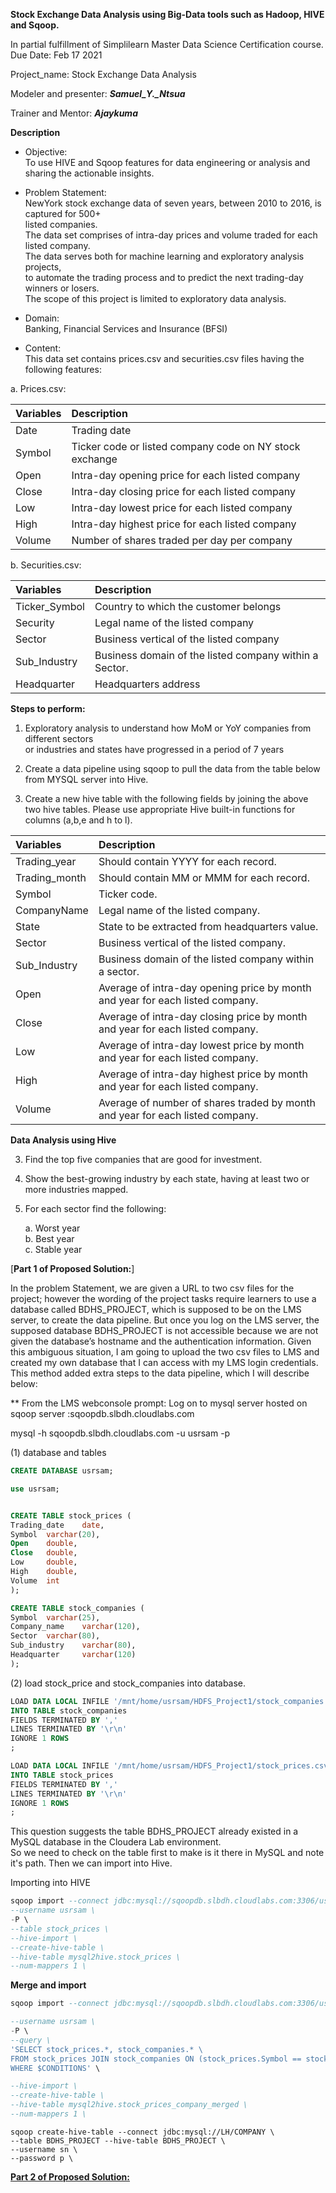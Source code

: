 **Stock Exchange Data Analysis using Big-Data tools such as Hadoop, HIVE and Sqoop.**  

In partial fulfillment of Simplilearn Master Data Science Certification course.  
Due Date: Feb 17 2021  

Project_name: Stock Exchange Data Analysis    

Modeler and presenter: ***Samuel_Y._Ntsua*** 

Trainer and Mentor: ***Ajaykuma*** 

**Description**  

- Objective:  
To use HIVE and Sqoop features for data engineering or analysis and sharing the actionable insights.  

- Problem Statement:  
NewYork stock exchange data of seven years, between 2010 to 2016, is captured for 500+  
listed companies.  
The data set comprises of intra-day prices and volume traded for each listed company.  
The data serves both for machine learning and exploratory analysis projects,  
to automate the trading process and to predict the next trading-day winners or losers.  
The scope of this project is limited to exploratory data analysis.  

- Domain:  
Banking, Financial Services and Insurance (BFSI)
- Content:  
This data set contains prices.csv and securities.csv files having the following features: 

a. Prices.csv:  

Variables                    | Description   
|:-----------------------------|:------------------------------------|  
| Date | Trading date|
| Symbol | Ticker code or listed company code on NY stock exchange  |
| Open | Intra-day opening price for each listed company  |
| Close | Intra-day closing price for each listed company  |
| Low | Intra-day lowest price for each listed company  |
| High | Intra-day highest price for each listed company  |
| Volume | Number of shares traded per day per company  |  

  b. Securities.csv:  

|Variables                    | Description   
|:-----------------------------|:------------------------------------|
| Ticker_Symbol | Country to which the customer belongs
| Security | Legal name of the listed company
| Sector | Business vertical of the listed company
| Sub_Industry| Business domain of the listed company within a Sector.
| Headquarter| Headquarters address

**Steps to perform:**

1) Exploratory analysis to understand how MoM or YoY companies from different sectors  
or industries and states have progressed in a period of 7 years

1) Create a data pipeline using sqoop to pull the data from the table below from MYSQL server into Hive.

2) Create a new hive table with the following fields by joining the above two hive tables.
Please use appropriate Hive built-in functions for columns (a,b,e and h to l).  

|Variables              | Description   
|:----------------------|:------------------------------------|
| Trading_year | Should contain YYYY for each record.|  
| Trading_month| Should contain MM or MMM for each record.|  
| Symbol| Ticker code.|  
| CompanyName| Legal name of the listed company.|  
| State| State to be extracted from headquarters value.|  
| Sector| Business vertical of the listed company.|  
| Sub_Industry| Business domain of the listed company within a sector.|  
| Open| Average of intra-day opening price by month and year for each listed company.|  
| Close| Average of intra-day closing price by month and year for each listed company.|  
| Low| Average of intra-day lowest price by month and year for each listed company.|  
| High| Average of intra-day highest price by month and year for each listed company.|  
| Volume| Average of number of shares traded by month and year for each listed company.|  

**Data Analysis using Hive**  

3) Find the top five companies that are good for investment.  
4) Show the best-growing industry by each state, having at least two or more industries mapped.  
5) For each sector find the following:  

    a. Worst year  
    b. Best year  
    c. Stable year  

[**Part 1 of Proposed Solution:**]

In the problem Statement, we are given a URL to two csv files for the project; however the wording of the project tasks require learners to use a database called BDHS_PROJECT, which is supposed to be on the LMS server,  to create the data pipeline. But once you log on the LMS server, the supposed database BDHS_PROJECT is not accessible because we are not given the database’s hostname and the authentication information.
Given this ambiguous situation, I am going to upload the two csv files to LMS and created my own database that I can access with my LMS login credentials. This method added extra steps to the data pipeline, which I will describe below:

** From the LMS webconsole prompt:
Log on to mysql server hosted on sqoop server :sqoopdb.slbdh.cloudlabs.com

mysql -h sqoopdb.slbdh.cloudlabs.com -u usrsam -p

(1) database and tables
``` sql 
CREATE DATABASE usrsam;

use usrsam;
```  

``` sql

CREATE TABLE stock_prices (
Trading_date 	date,
Symbol 	varchar(20),
Open 	double,
Close 	double,
Low 	double,
High 	double,
Volume 	int
);

CREATE TABLE stock_companies (
Symbol 	varchar(25),
Company_name 	varchar(120),
Sector 	varchar(80),
Sub_industry 	varchar(80),
Headquarter 	varchar(120)
);
```  


(2) load stock_price and stock_companies into database.

```sql sqoop
LOAD DATA LOCAL INFILE '/mnt/home/usrsam/HDFS_Project1/stock_companies.csv'
INTO TABLE stock_companies
FIELDS TERMINATED BY ','
LINES TERMINATED BY '\r\n'
IGNORE 1 ROWS
;

LOAD DATA LOCAL INFILE '/mnt/home/usrsam/HDFS_Project1/stock_prices.csv'
INTO TABLE stock_prices
FIELDS TERMINATED BY ','
LINES TERMINATED BY '\r\n'
IGNORE 1 ROWS
;
```  

This question suggests the table BDHS_PROJECT already existed in a MySQL database in the Cloudera Lab environment.  
So we need to check on the table first to make is it there in MySQL and note it's path. Then we can import into Hive.  

Importing into HIVE

``` sql sqoop
sqoop import --connect jdbc:mysql://sqoopdb.slbdh.cloudlabs.com:3306/usrsam \  
--username usrsam \  
-P \  
--table stock_prices \  
--hive-import \  
--create-hive-table \  
--hive-table mysql2hive.stock_prices \  
--num-mappers 1 \ 

```

**Merge and import**  

```sql sqoop
sqoop import --connect jdbc:mysql://sqoopdb.slbdh.cloudlabs.com:3306/usrsam \

--username usrsam \
-P \
--query \
'SELECT stock_prices.*, stock_companies.* \
FROM stock_prices JOIN stock_companies ON (stock_prices.Symbol == stock_companies.Symbol) \
WHERE $CONDITIONS' \

--hive-import \
--create-hive-table \
--hive-table mysql2hive.stock_prices_company_merged \
--num-mappers 1 \
```  
```sqoop
sqoop create-hive-table --connect jdbc:mysql://LH/COMPANY \
--table BDHS_PROJECT --hive-table BDHS_PROJECT \
--username sn \
--password p \
``` 

[**Part 2 of Proposed Solution:**](https://github.com/samuel-ntsua/Big-Data_Hadoop_and_Spark_Developer/blob/8db81728cea971df4ae9bd398363fcde0137eb04/Final_project1_NYSE_DA_HDFS_Spark_sntsua.docx)  
